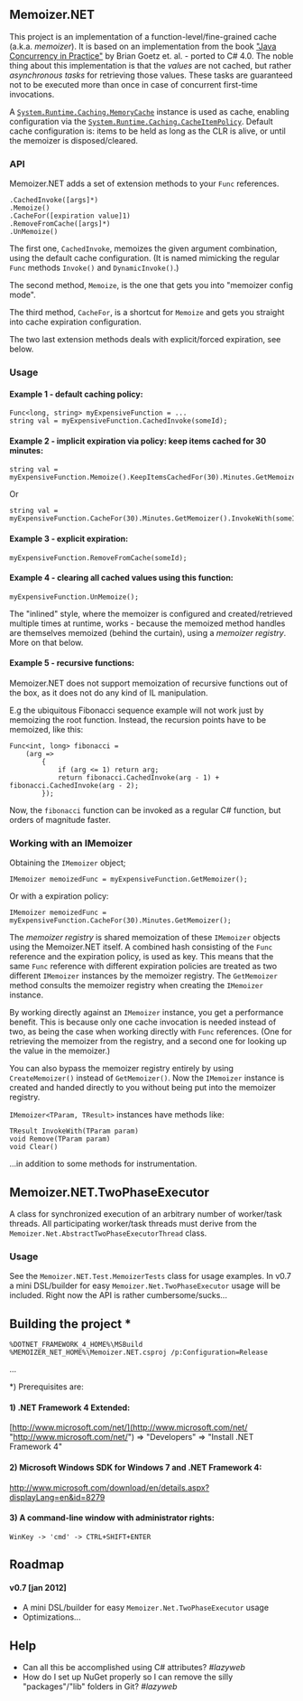 ## Memoizer.NET
This project is an implementation of a function-level/fine-grained cache (a.k.a. _memoizer_). It is based on an implementation from the book ["Java Concurrency in Practice"](http://jcip.net "http://jcip.net") by Brian Goetz et. al. - ported to C# 4.0. The noble thing about this implementation is that the _values_ are not cached, but rather _asynchronous tasks_ for retrieving those values. These tasks are guaranteed not to be executed more than once in case of concurrent first-time invocations.

A [`System.Runtime.Caching.MemoryCache`](http://msdn.microsoft.com/en-us/library/system.runtime.caching.memorycache.aspx "http://msdn.microsoft.com/en-us/library/system.runtime.caching.memorycache.aspx") instance is used as cache, enabling configuration via the [`System.Runtime.Caching.CacheItemPolicy`](http://msdn.microsoft.com/en-us/library/system.runtime.caching.cacheitempolicy.aspx "http://msdn.microsoft.com/en-us/library/system.runtime.caching.cacheitempolicy.aspx"). Default cache configuration is: items to be held as long as the CLR is alive, or until the memoizer is disposed/cleared. 

### API
Memoizer.NET adds a set of extension methods to your `Func` references.

	.CachedInvoke([args]*)
	.Memoize()
	.CacheFor([expiration value]1)
	.RemoveFromCache([args]*)
	.UnMemoize()

The first one, `CachedInvoke`, memoizes the given argument combination, using the default cache configuration. (It is named mimicking the regular `Func` methods `Invoke()` and `DynamicInvoke()`.)

The second method, `Memoize`, is the one that gets you into "memoizer config mode".

The third method, `CacheFor`, is a shortcut for `Memoize` and gets you straight into cache expiration configuration.

The two last extension methods deals with explicit/forced expiration, see below.

### Usage
#### Example 1 - default caching policy:

	Func<long, string> myExpensiveFunction = ...
	string val = myExpensiveFunction.CachedInvoke(someId);

#### Example 2 - implicit expiration via policy: keep items cached for 30 minutes:

	string val = myExpensiveFunction.Memoize().KeepItemsCachedFor(30).Minutes.GetMemoizer().InvokeWith(someId);
Or

	string val = myExpensiveFunction.CacheFor(30).Minutes.GetMemoizer().InvokeWith(someId);

#### Example 3 - explicit expiration:

	myExpensiveFunction.RemoveFromCache(someId);

#### Example 4 - clearing all cached values using this function:

	myExpensiveFunction.UnMemoize();

The "inlined" style, where the memoizer is configured and created/retrieved multiple times at runtime, works - because the memoized method handles are themselves memoized (behind the curtain), using a _memoizer registry_. More on that below.

#### Example 5 - recursive functions:
Memoizer.NET does not support memoization of recursive functions out of the box, as it does not do any kind of IL manipulation.

E.g the ubiquitous Fibonacci sequence example will not work just by memoizing the root function. Instead, the recursion points have to be memoized, like this:

	Func<int, long> fibonacci =
	    (arg =>
		    {
                if (arg <= 1) return arg;
                return fibonacci.CachedInvoke(arg - 1) + fibonacci.CachedInvoke(arg - 2);
            });
Now, the `fibonacci` function can be invoked as a regular C# function, but orders of magnitude faster.

### Working with an IMemoizer
Obtaining the `IMemoizer` object;

	IMemoizer memoizedFunc = myExpensiveFunction.GetMemoizer();
Or with a expiration policy:

	IMemoizer memoizedFunc = myExpensiveFunction.CacheFor(30).Minutes.GetMemoizer();

The _memoizer registry_ is shared memoization of these `IMemoizer` objects using the Memoizer.NET itself. A combined hash consisting of the `Func` reference and the expiration policy, is used as key. This means that the same `Func` reference with different expiration policies are treated as two different `IMemoizer` instances by the memoizer registry. The `GetMemoizer` method consults the memoizer registry when creating the `IMemoizer` instance.

By working directly against an `IMemoizer` instance, you get a performance benefit. This is because only one cache invocation is needed instead of two, as being the case when working directly with `Func` references. (One for retrieving the memoizer from the registry, and a second one for looking up the value in the memoizer.)

You can also bypass the memoizer registry entirely by using `CreateMemoizer()` instead of `GetMemoizer()`. Now the `IMemoizer` instance is created and handed directly to you without being put into the memoizer registry. 

`IMemoizer<TParam, TResult>` instances have methods like:

    TResult InvokeWith(TParam param)
	void Remove(TParam param)
	void Clear()

...in addition to some methods for instrumentation.


## Memoizer.NET.TwoPhaseExecutor
A class for synchronized execution of an arbitrary number of worker/task threads. All participating worker/task threads must derive from the `Memoizer.Net.AbstractTwoPhaseExecutorThread` class.

### Usage
See the `Memoizer.NET.Test.MemoizerTests` class for usage examples. In v0.7 a mini DSL/builder for easy `Memoizer.Net.TwoPhaseExecutor` usage will be included. Right now the API is rather cumbersome/sucks...


## Building the project *
	%DOTNET_FRAMEWORK_4_HOME%\MSBuild %MEMOIZER_NET_HOME%\Memoizer.NET.csproj /p:Configuration=Release

...

*) Prerequisites are:

#### 1) .NET Framework 4 Extended:
[http://www.microsoft.com/net/](http://www.microsoft.com/net/ "http://www.microsoft.com/net/")
=> "Developers" => "Install .NET Framework 4"

#### 2) Microsoft Windows SDK for Windows 7 and .NET Framework 4:
[http://www.microsoft.com/download/en/details.aspx?displayLang=en&id=8279
](http://www.microsoft.com/download/en/details.aspx?displayLang=en&id=8279
 "http://www.microsoft.com/download/en/details.aspx?displayLang=en&id=8279
")

#### 3) A command-line window with administrator rights:
    WinKey -> 'cmd' -> CTRL+SHIFT+ENTER


## Roadmap

#### v0.7 [jan 2012]

- A mini DSL/builder for easy `Memoizer.Net.TwoPhaseExecutor` usage
- Optimizations...


## Help

- Can all this be accomplished using C# attributes? _#lazyweb_
- How do I set up NuGet properly so I can remove the silly "packages"/"lib" folders in Git? _#lazyweb_
